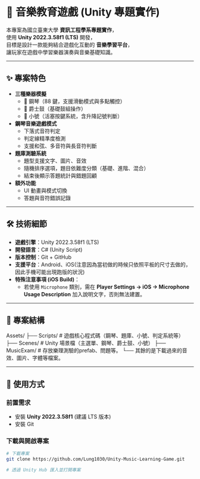 # 🎵 音樂教育遊戲 (Unity 專題實作)

本專案為國立臺東大學 **資訊工程學系專題實作**，  
使用 **Unity 2022.3.58f1 (LTS)** 開發，  
目標是設計一款能夠結合遊戲化互動的 **音樂學習平台**，  
讓玩家在遊戲中學習樂器演奏與音樂基礎知識。  

---

## ✨ 專案特色
- **三種樂器模擬**
  - 🎹 鋼琴（88 鍵，支援滑動模式與多點觸控）
  - 🥁 爵士鼓（基礎鼓組操作）
  - 🎺 小號（活塞按鍵系統，含升降記號判斷）
- **鋼琴音樂遊戲模式**
  - 下落式音符判定
  - 判定線精準度檢測
  - 支援和弦、多音符與長音符判斷
- **題庫測驗系統**
  - 題型支援文字、圖片、音效
  - 隨機排序選項，題目依難度分類（基礎、進階、混合）
  - 結束後顯示答題統計與錯題回顧
- **額外功能**
  - UI 動畫與模式切換
  - 答題與音符錯誤記錄

---

## 🛠️ 技術細節
- **遊戲引擎**：Unity 2022.3.58f1 (LTS)
- **開發語言**：C# (Unity Script)
- **版本控制**：Git + GitHub
- **支援平台**：Android、iOS(注意因為當初做的時候只依照平板的尺寸去做的，因此手機可能出現跑版的狀況)
- **特殊注意事項 (iOS Build)**：
  - 若使用 `Microphone` 類別，需在 **Player Settings → iOS → Microphone Usage Description** 加入說明文字，否則無法建置。

---

## 📂 專案結構
Assets/
├── Scripts/ # 遊戲核心程式碼（鋼琴、題庫、小號、判定系統等）
├── Scenes/ # Unity 場景檔（主選單、鋼琴、爵士鼓、小號）
├── MusicExam/ # 存放樂理測驗的prefab、問題等。
└── 其餘的是下載過來的音效、圖片、字體等檔案。


---

## 🚀 使用方式

### 前置需求
- 安裝 **Unity 2022.3.58f1** (建議 LTS 版本)
- 安裝 Git

### 下載與開啟專案
```bash
# 下載專案
git clone https://github.com/Lung1030/Unity-Music-Learning-Game.git

# 透過 Unity Hub 匯入並打開專案
